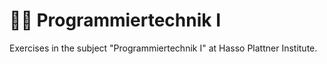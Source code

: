 # 👨‍🏫 Programmiertechnik I
Exercises in the subject "Programmiertechnik I" at Hasso Plattner Institute.

